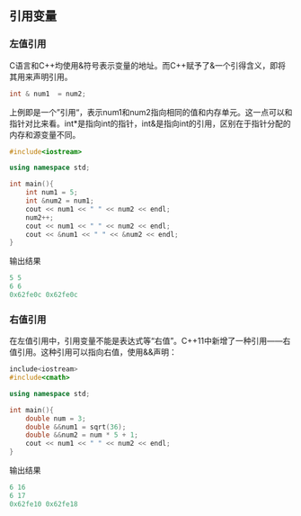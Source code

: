 ## 引用变量

### 左值引用

C语言和C++均使用&符号表示变量的地址。而C++赋予了&一个引得含义，即将其用来声明引用。

```cpp
int & num1  = num2;
```

上例即是一个”引用“，表示num1和num2指向相同的值和内存单元。这一点可以和指针对比来看。int*是指向int的指针，int&是指向int的引用，区别在于指针分配的内存和源变量不同。

```cpp
#include<iostream>

using namespace std;

int main(){
    int num1 = 5;
    int &num2 = num1;
    cout << num1 << " " << num2 << endl;
    num2++;
    cout << num1 << " " << num2 << endl;
    cout << &num1 << " " << &num2 << endl;
}
```

输出结果

```cpp
5 5
6 6
0x62fe0c 0x62fe0c
```

### 右值引用

在左值引用中，引用变量不能是表达式等“右值”。C++11中新增了一种引用——右值引用。这种引用可以指向右值，使用&&声明：

```cpp
include<iostream>
#include<cmath>

using namespace std;

int main(){
    double num = 3;
    double &&num1 = sqrt(36);
    double &&num2 = num * 5 + 1;
    cout << num1 << " " << num2 << endl;
}
```

输出结果

```cpp
6 16
6 17
0x62fe10 0x62fe18
```

